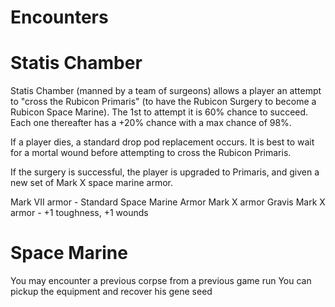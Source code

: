 # Encounters

# Statis Chamber
Statis Chamber (manned by a team of surgeons) allows a player an attempt to "cross the Rubicon Primaris" (to have the Rubicon Surgery to become a Rubicon Space Marine).  The 1st to attempt it is 60% chance to succeed.  Each one thereafter has a +20% chance with a max chance of 98%.

If a player dies, a standard drop pod replacement occurs.  It is best to wait for a mortal wound before attempting to cross the Rubicon Primaris.

If the surgery is successful, the player is upgraded to Primaris, and given a new set of Mark X space marine armor.

Mark VII armor - Standard Space Marine Armor
Mark X armor
Gravis Mark X armor - +1 toughness, +1 wounds 

# Space Marine

You may encounter a previous corpse from a previous game run
You can pickup the equipment and recover his gene seed

